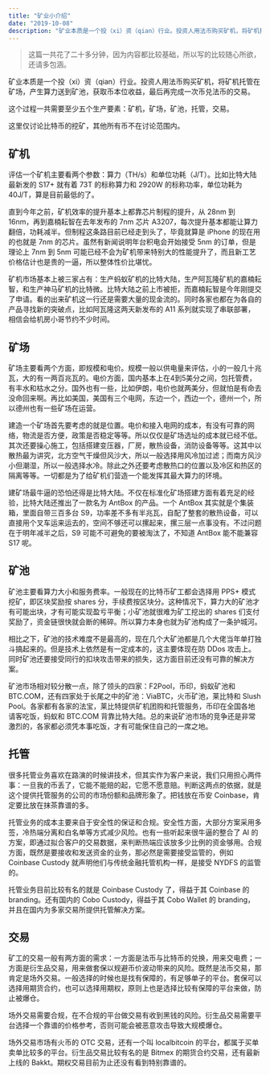 ```yaml
---
title: "矿业小介绍"
date: "2019-10-08"
description: "矿业本质是一个投（xi）资（qian）行业。投资人用法币购买矿机，将矿机托管在矿场，产生算力送到矿池，获取币本位收益，最后再完成一次币兑法币的交易。这个过程一共需要至少五个生产要素：矿机，矿场，矿池，托管，交易。"
---
```


> 这篇一共花了二十多分钟，因为内容都比较基础，所以写的比较随心所欲，还请多包涵。

矿业本质是一个投（xi）资（qian）行业。投资人用法币购买矿机，将矿机托管在矿场，产生算力送到矿池，获取币本位收益，最后再完成一次币兑法币的交易。

这个过程一共需要至少五个生产要素：矿机，矿场，矿池，托管，交易。

这里仅讨论比特币的挖矿，其他所有币不在讨论范围内。

## 矿机

评估一个矿机主要看两个参数：算力（TH/s）和单位功耗（J/T）。比如比特大陆最新发的 S17+ 就有着 73T 的标称算力和 2920W 的标称功率，单位功耗为 40J/T，算是目前最低的了。

直到今年之前，矿机效率的提升基本上都靠芯片制程的提升，从 28nm 到 16nm，再到嘉楠耘智在去年发布的 7nm 芯片 A3207，每次提升基本都能让算力翻倍，功耗减半。但制程这条路目前已经走到头了，毕竟就算是 iPhone 的现在用的也就是 7nm 的芯片。虽然有新闻说明年台积电会开始接受 5nm 的订单，但是理论上 7nm 到 5nm 可能已经不会为矿机带来特别大的性能提升了，而且新工艺价格估计也是贵的一逼，所以整体性价比堪忧。

矿机市场基本上被三家占有：生产蚂蚁矿机的比特大陆，生产阿瓦隆矿机的嘉楠耘智，和生产神马矿机的比特微。比特大陆之前上市被拒，而嘉楠耘智是今年刚提交了申请。看的出来矿机这一行还是需要大量的现金流的。同时各家也都在为各自的产品寻找新的突破点，比如阿瓦隆这两天新发布的 A11 系列就实现了串联部署，相信会给机房小哥节约不少时间。

## 矿场

矿场主要看两个方面，即规模和电价。规模一般以供电量来评估，小的一般几十兆瓦，大的有一两百兆瓦的。电价方面，国内基本上在4到5美分之间，包托管费，有丰水和枯水之分。国外也有一些，比如伊朗，电价也就两美分，但就怕是有命去没命回来啊。再比如美国，美国有三个电网，东边一个，西边一个，德州一个，所以德州也有一些矿场在运营。

建造一个矿场首先要考虑的就是位置。电价和接入电网的成本，有没有可靠的网络，物流是否方便，政策是否稳定等等。所以仅仅是矿场选址的成本就已经不低。其次还要操心施工，包括搭建变压器，厂房，散热设备，消防设备等等。这其中以散热最为讲究，北方空气干燥但风沙大，所以一般选择用风冷加过滤；而南方风沙小但潮湿，所以一般选择水冷。除此之外还要考虑散热口的位置以及冷区和热区的隔离等等。一切都是为了给矿机们营造一个能发挥其最大算力的环境。

建矿场最牛逼的恐怕还得是比特大陆。不仅在标准化矿场搭建方面有着充足的经验，比特大陆还推出了一款名为 AntBox 的产品。一个 AntBox 其实就是个集装箱，里面自带三百多台 S9，功率差不多有半兆瓦，自配了整套的散热设备，可以直接用个叉车运来运去的，空间不够还可以摞起来，摞三层一点事没有。不过问题在于明年减半之后，S9 可能不可避免的要被淘汰了，不知道 AntBox 能不能兼容 S17 呢。

## 矿池

矿池主要看算力大小和服务费率。一般现在的比特币矿工都会选择用 PPS+ 模式挖矿，即区块奖励按 shares 分，手续费按区块分。这种情况下，算力大的矿池才有可能出块，才有可能实现盈亏平衡；小矿池就很难为矿工挖出的 shares 们支付奖励了，资金链很快就会断的稀碎。所以算力本身也就为矿池构成了一条护城河。

相比之下，矿池的技术难度不是最高的，现在几个大矿池都是几个大佬当年单打独斗搞起来的。但是技术上依然是有一定成本的，这主要体现在防 DDos 攻击上。同时矿池还要接受同行的扣块攻击带来的损失，这方面目前还没有可靠的解决方案。

矿池市场相对较分散一点，除了领头的四家：F2Pool，币印，蚂蚁矿池和 BTC.COM，还有四家处于长尾之中的矿池：ViaBTC，火币矿池，莱比特和 Slush Pool。各家都有各家的法宝，莱比特提供矿机团购和托管服务，币印在全国各地请客吃饭，蚂蚁和 BTC.COM 背靠比特大陆。总的来说矿池市场的竞争还是非常激烈的，各家都必须凭本事吃饭，才有可能保住自己的一席之地。

## 托管

很多托管业务喜欢在路演的时候讲技术，但其实作为客户来说，我们只用担心两件事：一旦我的币丢了，它能不能赔的起，它愿不愿意赔。判断这两点的依据，就是这个提供托管服务的公司的市场份额和品牌形象了。把钱放在币安 Coinbase，肯定要比放在抹茶靠谱的多。

托管业务的成本主要来自于安全性的保证和合规。安全性方面，大部分方案采用多签，冷热端分离和白名单等方式减少风险。也有一些听起来很牛逼的整合了 AI 的方案，即通过拟合客户的交易数据，来判断热端应该放多少比例的资金够用。合规方面，既然是要接收和发送资金的业务，那必然是需要接受监管的，例如 Coinbase Custody 就声明他们与传统金融托管机构一样，是接受 NYDFS 的监管的。

托管业务目前比较有名的就是 Coinbase Custody 了，得益于其 Coinbase 的 branding。还有国内的 Cobo Custody，得益于其 Cobo Wallet 的 branding，并且在国内为多家交易所提供托管解决方案。

## 交易

矿工的交易一般有两方面的需求：一方面是法币与比特币的兑换，用来交电费；一方面是衍生品交易，用来做套保以规避币价波动带来的风险。既然是法币交易，那肯定是场外交易。一般选择的时候也是找有保障的，有足够单子的平台。套保可以选择用期货合约，也可以选择用期权，原则上也是选择比较有保障的平台来做，防止被爆仓。

场外交易需要合规，在不合规的平台做交易有收到黑钱的风险。衍生品交易需要平台选择一个靠谱的价格参考，否则可能会被恶意攻击导致大规模爆仓。

场外交易市场有火币的 OTC 交易，还有一个叫 localbitcoin 的平台，都属于买单卖单比较多的平台。衍生品交易比较有名的是 Bitmex 的期货合约交易，还有最新上线的 Bakkt。期权交易目前为止还没有看到特别靠谱的。